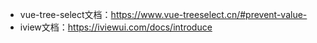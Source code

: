 


- vue-tree-select文档：https://www.vue-treeselect.cn/#prevent-value-
- iview文档：https://iviewui.com/docs/introduce
